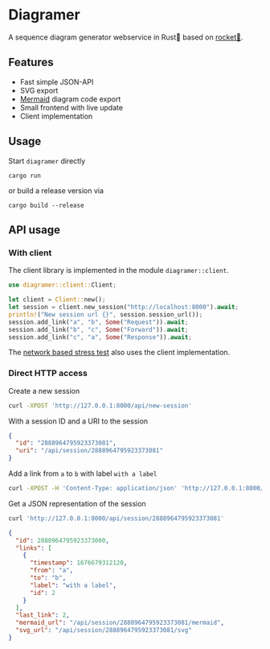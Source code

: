 # Diagramer

A sequence diagram generator webservice in Rust🦀 based on [rocket🚀](https://rocket.rs/).

## Features

* Fast simple JSON-API
* SVG export
* [Mermaid](https://mermaid.js.org/) diagram code export
* Small frontend with live update
* Client implementation

## Usage

Start `diagramer` directly

```
cargo run
```

or build a release version via

```
cargo build --release
```

## API usage

### With client

The client library is implemented in the module `diagramer::client`.

```rust
use diagramer::client::Client;

let client = Client::new();
let session = client.new_session("http://localhost:8000").await;
println!("New session url {}", session.session_url()); 
session.add_link("a", "b", Some("Request")).await;
session.add_link("b", "c", Some("Forward")).await;
session.add_link("c", "a", Some("Response")).await;
```

The [network based stress test](examples/server-stress-test.rs) also uses the client implementation.

### Direct HTTP access

Create a new session

```sh
curl -XPOST 'http://127.0.0.1:8000/api/new-session'
```

With a session ID and a URI to the session

```json
{
  "id": "2888964795923373081",
  "uri": "/api/session/2888964795923373081"
}
```

Add a link from `a` to `b` with label `with a label`

```sh
curl -XPOST -H 'Content-Type: application/json' 'http://127.0.0.1:8000/api/session/2888964795923373081/links' -d '{"from":"a", "to":"b", "label":"with a label"}'
```

Get a JSON representation of the session

```sh
curl 'http://127.0.0.1:8000/api/session/2888964795923373081'
```

```json
{
  "id": 2888964795923373000,
  "links": [
    {
      "timestamp": 1676679312120,
      "from": "a",
      "to": "b",
      "label": "with a label",
      "id": 2
    }
  ],
  "last_link": 2,
  "mermaid_url": "/api/session/2888964795923373081/mermaid",
  "svg_url": "/api/session/2888964795923373081/svg"
}
```

